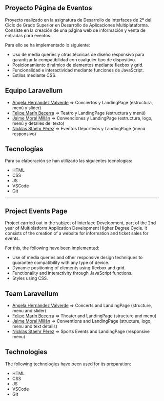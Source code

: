 ## Proyecto Página de Eventos
Proyecto realizado en la asignatura de Desarrollo de Interfaces de 2º del Ciclo de Grado Superior en Desarrollo de Aplicaciones Multiplataforma. 
Consiste en la creación de una página web de información y venta de entradas para eventos.

Para ello se ha implementado lo siguiente:
- Uso de media queries y otras técnicas de diseño responsivo para garantizar la compatibilidad con cualquier tipo de dispositivo.
- Posicionamiento dinámico de elementos mediante flexbox y grid.
- Funcionalidad e interactividad mediante funciones de JavaScript.
- Estilos mediante CSS.

## Equipo Laravellum
- [Ángela Hernández Valverde](https://github.com/angelaherval96) &rArr; Conciertos y LandingPage (estructura, menú y slider)
- [Felipe Marín Becerra](https://github.com/flpmarin) &rArr; Teatro y LandingPage (estructura y menú)
- [Jaime Moral Millán](https://github.com/jaimemoralmillan) &rArr; Convenciones y LandingPage (estructura, logo, menú y detalles del texto)
- [Nicklas Staehr Pérez](https://github.com/nicklasperez) &rArr; Eventos Deportivos y LandingPage (menú responsivo)

## Tecnologías

Para su elaboración se han utilizado las siguientes tecnologías: 
- HTML
- CSS
- JS
- VSCode
- Git

---
## Project Events Page
Project carried out in the subject of Interface Development, part of the 2nd year of Multiplatform Application Development Higher Degree Cycle. 
It consists of the creation of a website for information and ticket sales for events.

For this, the following have been implemented:
- Use of media queries and other responsive design techniques to guarantee compatibility with any type of device.
- Dynamic positioning of elements using flexbox and grid.
- Functionality and interactivity through JavaScript functions.
- Styles using CSS.

## Team Laravellum
- [Ángela Hernández Valverde](https://github.com/angelaherval96) &rArr; Concerts and LandingPage (structure, menu and slider)
- [Felipe Marín Becerra](https://github.com/flpmarin) &rArr; Theater and LandingPage (structure and menu)
- [Jaime Moral Millán](https://github.com/jaimemoralmillan) &rArr; Conventions and LandingPage (structure, logo, menu and text details)
- [Nicklas Staehr Pérez](https://github.com/nicklasperez) &rArr; Sports Events and LandingPage (responsive menu)

## Technologies

The following technologies have been used for its preparation: 
- HTML
- CSS
- JS
- VSCode
- Git
